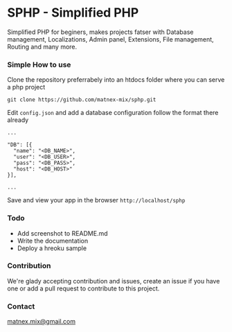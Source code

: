 # SPHP - Simplified PHP
Simplified PHP for beginers, makes projects fatser with Database management, Localizations, Admin panel, Extensions, File management, Routing and many more.

### Simple How to use
Clone the repository preferrabely into an htdocs folder where you can serve a php project
```
git clone https://github.com/matnex-mix/sphp.git
```
Edit `config.json` and add a database configuration follow the format there already
```
...

"DB": [{
  "name": "<DB_NAME>",
  "user": "<DB_USER>",
  "pass": "<DB_PASS>",
  "host": "<DB_HOST>"
}],

...
```
Save and view your app in the browser `http://localhost/sphp`

### Todo
- Add screenshot to README.md
- Write the documentation
- Deploy a hreoku sample

### Contribution
We're glady accepting contribution and issues, create an issue if you have one or add a pull request to contribute to this project.

### Contact
matnex.mix@gmail.com
